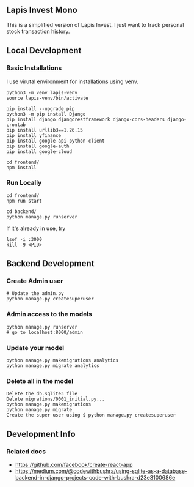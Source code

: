 ## Lapis Invest Mono

This is a simplified version of Lapis Invest. I just want to track personal stock transaction history.

## Local Development

### Basic Installations
I use virutal environment for installations using venv.

```
python3 -m venv lapis-venv
source lapis-venv/bin/activate

pip install --upgrade pip
python3 -m pip install Django
pip install django djangorestframework django-cors-headers django-crontab
pip install urllib3==1.26.15
pip install yfinance
pip install google-api-python-client
pip install google-auth
pip install google-cloud

cd frontend/
npm install
```

### Run Locally
```
cd frontend/
npm run start

cd backend/
python manage.py runserver
```

If it's already in use, try
```
lsof -i :3000
kill -9 <PID>
```

## Backend Development
### Create Admin user
```
# Update the admin.py
python manage.py createsuperuser
```

### Admin access to the models
```
python manage.py runserver
# go to localhost:8000/admin
```

### Update your model
```
python manage.py makemigrations analytics
python manage.py migrate analytics
```

### Delete all in the model
```
Delete the db.sqlite3 file
Delete migrations/0001_initial.py...
python manage.py makemigrations
python manage.py migrate
Create the super user using $ python manage.py createsuperuser
```

## Development Info
### Related docs
- https://github.com/facebook/create-react-app
- https://medium.com/@codewithbushra/using-sqlite-as-a-database-backend-in-django-projects-code-with-bushra-d23e3100686e